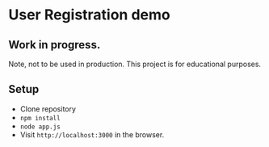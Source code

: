 # User Registration demo
## Work in progress.
Note, not to be used in production. This project is for educational purposes.
## Setup
- Clone repository
- `npm install`
- `node app.js`
- Visit `http://localhost:3000` in the browser.
